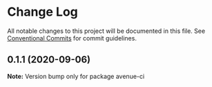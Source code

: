 # Change Log

All notable changes to this project will be documented in this file.
See [Conventional Commits](https://conventionalcommits.org) for commit guidelines.

## 0.1.1 (2020-09-06)

**Note:** Version bump only for package avenue-ci
